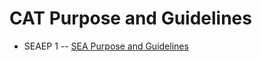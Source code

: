 CAT Purpose and Guidelines
=============================

- SEAEP 1 -- [SEA Purpose and Guidelines](SEAEP-001.md)
